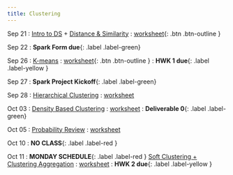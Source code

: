 ```yaml
---
title: Clustering
---
```


Sep 21 
: [Intro to DS](https://github.com/gallettilance/CS506-Fall2022/raw/master/slides/02_Introduction.pdf) + [Distance & Similarity](https://github.com/gallettilance/CS506-Fall2022/raw/master/slides/03_Distance_%26_Similarity.pdf) 
  : [worksheet](https://raw.githubusercontent.com/gallettilance/CS506-Fall2022/master/worksheets/worksheet_03.ipynb){: .btn .btn-outline }

Sep 22
: **Spark Form due**{: .label .label-green}

Sep 26 
: [K-means](https://github.com/gallettilance/CS506-Fall2022/raw/master/slides/04_Clustering_Kmeans.pdf) 
  : [worksheet](https://raw.githubusercontent.com/gallettilance/CS506-Fall2022/master/worksheets/worksheet_04.ipynb){: .btn .btn-outline } 
    : **HWK 1 due**{: .label .label-yellow }

Sep 27
: **Spark Project Kickoff**{: .label .label-green}

Sep 28 
: [Hierarchical Clustering](#) 
  : [worksheet](#)

Oct 03 
: [Density Based Clustering](#) 
  : [worksheet](#)
    : **Deliverable 0**{: .label .label-green}

Oct 05 
: [Probability Review](#) 
  : [worksheet](#)

Oct 10 
: **NO CLASS**{: .label .label-red } 

Oct 11 
: **MONDAY SCHEDULE**{: .label .label-red } [Soft Clustering + Clustering Aggregation](#) 
  : [worksheet](#) 
    : **HWK 2 due**{: .label .label-yellow } 